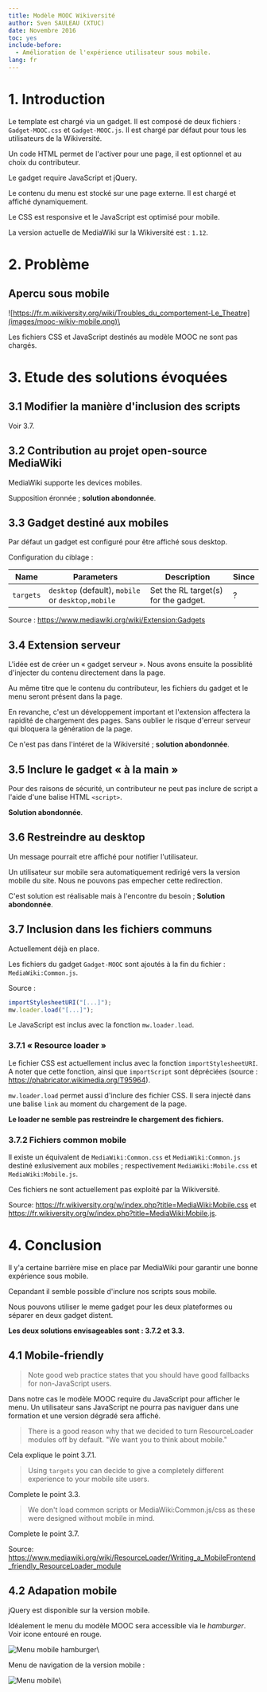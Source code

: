 ```yaml
---
title: Modèle MOOC Wikiversité
author: Sven SAULEAU (XTUC)
date: Novembre 2016
toc: yes
include-before:
  - Amélioration de l'expérience utilisateur sous mobile.
lang: fr
---
```


# 1. Introduction

Le template est chargé via un gadget. Il est composé de deux fichiers : `Gadget-MOOC.css` et `Gadget-MOOC.js`. Il est chargé par défaut pour tous les utilisateurs de la Wikiversité.

Un code HTML permet de l'activer pour une page, il est optionnel et au choix du contributeur.

Le gadget require JavaScript et jQuery.

Le contenu du menu est stocké sur une page externe. Il est chargé et affiché dynamiquement.

Le CSS est responsive et le JavaScript est optimisé pour mobile.

La version actuelle de MediaWiki sur la Wikiversité est : `1.12`.

# 2. Problème

## Apercu sous mobile

![https://fr.m.wikiversity.org/wiki/Troubles_du_comportement-Le_Theatre](images/mooc-wikiv-mobile.png)\ 

Les fichiers CSS et JavaScript destinés au modèle MOOC ne sont pas chargés.

# 3. Etude des solutions évoquées

## 3.1 Modifier la manière d'inclusion des scripts

Voir 3.7.

## 3.2 Contribution au projet open-source MediaWiki

MediaWiki supporte les devices mobiles.

Supposition éronnée ; __solution abondonnée__.

## 3.3 Gadget destiné aux mobiles

Par défaut un gadget est configuré pour être affiché sous desktop.

Configuration du ciblage :

| Name      | Parameters    | Description  | Since |
|-----------|---------------|--------------|-------|
| `targets` | `desktop` (default), `mobile` or `desktop,mobile` | Set the RL target(s) for the gadget. | ?

Source : https://www.mediawiki.org/wiki/Extension:Gadgets

## 3.4 Extension serveur

L'idée est de créer un « gadget serveur ». Nous avons ensuite la possiblité d'injecter du contenu directement dans la page.

Au même titre que le contenu du contributeur, les fichiers du gadget et le menu seront présent dans la page.

En revanche, c'est un développement important et l'extension affectera la rapidité de chargement des pages.
Sans oublier le risque d'erreur serveur qui bloquera la génération de la page.

Ce n'est pas dans l'intéret de la Wikiversité ; __solution abondonnée__.

## 3.5 Inclure le gadget « à la main »

Pour des raisons de sécurité, un contributeur ne peut pas inclure de script a l'aide d'une balise HTML `<script>`.

__Solution abondonnée__.

## 3.6 Restreindre au desktop

Un message pourrait etre affiché pour notifier l'utilisateur.

Un utilisateur sur mobile sera automatiquement redirigé vers la version mobile du site.
Nous ne pouvons pas empecher cette redirection.

C'est solution est réalisable mais à l'encontre du besoin ; __Solution abondonnée__.

## 3.7 Inclusion dans les fichiers communs

Actuellement déjà en place.

Les fichiers du gadget `Gadget-MOOC` sont ajoutés à la fin du fichier : `MediaWiki:Common.js`.

Source :

```javascript
importStylesheetURI("[...]");
mw.loader.load("[...]");
```

Le JavaScript est inclus avec la fonction `mw.loader.load`.

### 3.7.1 « Resource loader »

Le fichier CSS est actuellement inclus avec la fonction `importStylesheetURI`. A noter que cette fonction, ainsi que `importScript` sont dépréciées (source : https://phabricator.wikimedia.org/T95964).

`mw.loader.load` permet aussi d'inclure des fichier CSS. Il sera injecté dans une balise `link` au moment du chargement de la page.

__Le loader ne semble pas restreindre le chargement des fichiers.__

### 3.7.2 Fichiers common mobile

Il existe un équivalent de `MediaWiki:Common.css` et `MediaWiki:Common.js` destiné exlusivement aux mobiles ; respectivement `MediaWiki:Mobile.css` et `MediaWiki:Mobile.js`.

Ces fichiers ne sont actuellement pas exploité par la Wikiversité.

Source: https://fr.wikiversity.org/w/index.php?title=MediaWiki:Mobile.css
et https://fr.wikiversity.org/w/index.php?title=MediaWiki:Mobile.js.

# 4. Conclusion

Il y'a certaine barrière mise en place par MediaWiki pour garantir une bonne expérience sous mobile.

Cepandant il semble possible d'inclure nos scripts sous mobile.

Nous pouvons utiliser le meme gadget pour les deux plateformes ou séparer en deux gadget distent.

__Les deux solutions envisageables sont : 3.7.2 et 3.3.__

## 4.1 Mobile-friendly

> Note good web practice states that you should have good fallbacks for non-JavaScript users.

Dans notre cas le modèle MOOC require du JavaScript pour afficher le menu.
Un utilisateur sans JavaScript ne pourra pas naviguer dans une formation et une version dégradé sera affiché.

> There is a good reason why that we decided to turn ResourceLoader modules off by default. "We want you to think about mobile."

Cela explique le point 3.7.1.

> Using `targets` you can decide to give a completely different experience to your mobile site users.

Complete le point 3.3.

> We don't load common scripts or MediaWiki:Common.js/css as these were designed without mobile in mind.

Complete le point 3.7.

Source: https://www.mediawiki.org/wiki/ResourceLoader/Writing_a_MobileFrontend_friendly_ResourceLoader_module

## 4.2 Adapation mobile

jQuery est disponible sur la version mobile.

Idéalement le menu du modèle MOOC sera accessible via le _hamburger_. Voir icone entouré en rouge.

![Menu mobile hamburger](images/mooc-wikiv-mobile-hamburger.png)\ 

Menu de navigation de la version mobile :

![Menu mobile](images/mooc-mobile-menu.png)\ 
